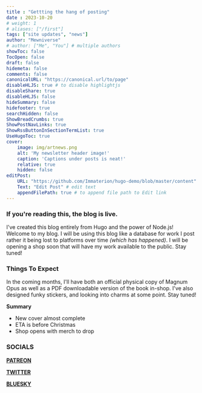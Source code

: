 ```yaml
---
title : "Gettting the hang of posting"
date : 2023-10-20
# weight: 1
# aliases: ["/first"]
tags: ["site updates", "news"]
author: "Mewniverse"
# author: ["Me", "You"] # multiple authors
showToc: false
TocOpen: false
draft: false
hidemeta: false
comments: false
canonicalURL: "https://canonical.url/to/page"
disableHLJS: true # to disable highlightjs
disableShare: true
disableHLJS: false
hideSummary: false
hidefooter: true
searchHidden: false
ShowBreadCrumbs: true
ShowPostNavLinks: true
ShowRssButtonInSectionTermList: true
UseHugoToc: true
cover: 
    image: img/artnews.png
    alt: 'My newsletter header image!'
    caption: 'Captions under posts is neat!'
    relative: true
    hidden: false
editPost:
    URL: "https://github.com/Immaterion/hugo-demo/blob/master/content"
    Text: "Edit Post" # edit text
    appendFilePath: true # to append file path to Edit link
---
```


### If you're reading this, the blog is live.

I've created this blog entirely from Hugo and the power of Node.js! Welcome to my blog. I will be using this
blog like a database for work I post rather it being lost to platforms over time *(which has happened)*. I will
be opening a shop soon that will have my work available to the public. Stay tuned!

### Things To Expect

In the coming months, I'll have both an official physical copy of Magnum Opus as well as a 
PDF downloadable version of the book in-shop. I've also designed funky stickers, and looking into charms
at some point. Stay tuned!

**Summary**

- New cover almost complete
- ETA is before Christmas
- Shop opens with merch to drop

### SOCIALS

<a class="btn btn-primary" href="https://www.patreon.com/mewniverse" role="button">**PATREON**</a>

<a class="btn btn-primary" href="https://twitter.com/mewniverse" role="button">**TWITTER**</a>

<a class="btn btn-primary" href="https://mewniverse.bsky.social" role="button">**BLUESKY**</a>